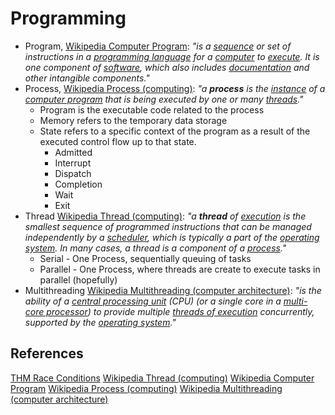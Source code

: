 # Programming 


- Program, [Wikipedia Computer Program](https://en.wikipedia.org/wiki/Computer_program): *"is a [sequence](https://en.wikipedia.org/wiki/Sequence "Sequence") or set of instructions in a [programming language](https://en.wikipedia.org/wiki/Programming_language "Programming language") for a [computer](https://en.wikipedia.org/wiki/Computer "Computer") to [execute](https://en.wikipedia.org/wiki/Execution_(computing) "Execution (computing)"). It is one component of [software](https://en.wikipedia.org/wiki/Software "Software"), which also includes [documentation](https://en.wikipedia.org/wiki/Software_documentation "Software documentation") and other intangible components."*
- Process, [Wikipedia Process (computing)](https://en.wikipedia.org/wiki/Process_(computing)):  *"a **process** is the [instance](https://en.wikipedia.org/wiki/Instance_(computer_science) "Instance (computer science)") of a [computer program](https://en.wikipedia.org/wiki/Computer_program "Computer program") that is being executed by one or many [threads](https://en.wikipedia.org/wiki/Thread_(computing) "Thread (computing)")."*
	- Program is the executable code related to the process
	- Memory refers to the temporary data storage
	- State refers to a specific context of the program as a result of the executed control flow up to that state.
		- Admitted
		- Interrupt
		- Dispatch
		- Completion
		- Wait
		- Exit
- Thread [Wikipedia Thread (computing)](https://en.wikipedia.org/wiki/Thread_(computing)): *"a **thread** of [execution](https://en.wikipedia.org/wiki/Execution_(computing) "Execution (computing)") is the smallest sequence of programmed instructions that can be managed independently by a [scheduler](https://en.wikipedia.org/wiki/Scheduling_(computing) "Scheduling (computing)"), which is typically a part of the [operating system](https://en.wikipedia.org/wiki/Operating_system "Operating system"). In many cases, a thread is a component of a [process](https://en.wikipedia.org/wiki/Process_(computing) "Process (computing)")."*
	- Serial - One Process, sequentially queuing of tasks
	- Parallel - One Process, where threads are create to execute tasks in parallel (hopefully) 
- Multithreading [Wikipedia Multithreading (computer architecture)](https://en.wikipedia.org/wiki/Multithreading_(computer_architecture)): *"is the ability of a [central processing unit](https://en.wikipedia.org/wiki/Central_processing_unit "Central processing unit") (CPU) (or a single core in a [multi-core processor](https://en.wikipedia.org/wiki/Multi-core_processor "Multi-core processor")) to provide multiple [threads of execution](https://en.wikipedia.org/wiki/Thread_(computer_science) "Thread (computer science)") concurrently, supported by the [operating system](https://en.wikipedia.org/wiki/Operating_system "Operating system")."*


## References

[THM Race Conditions](https://tryhackme.com/r/room/raceconditionsattacks)
[Wikipedia Thread (computing)](https://en.wikipedia.org/wiki/Thread_(computing))
[Wikipedia Computer Program](https://en.wikipedia.org/wiki/Computer_program)
[Wikipedia Process (computing)](https://en.wikipedia.org/wiki/Process_(computing))
[Wikipedia Multithreading (computer architecture)](https://en.wikipedia.org/wiki/Multithreading_(computer_architecture))